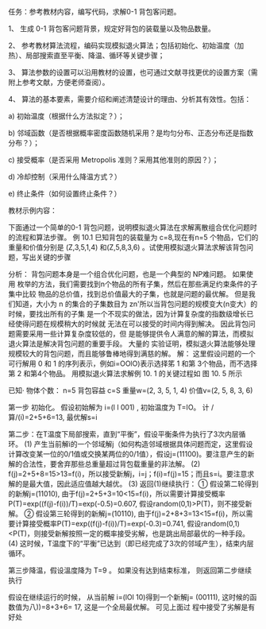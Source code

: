 任务：参考教材内容，编写代码，求解0-1 背包客问题。

1、  生成 0-1 背包客问题背景，规定好背包的装载量以及物品数量。

2、  参考教材算法流程，编码实现模拟退火算法；包括初始化、初始温度（加热）、局部搜索直至平衡、降温、循环等关键步骤；

3、  算法参数的设置可以沿用教材的设置，也可通过文献寻找更优的设置方案（需附上参考文献，方便老师查阅）。

4、  算法的基本要素，需要介绍和阐述清楚设计的理由、分析其有效性。包括：

a)  初始温度（根据什么方法拟定？）；

b)  邻域函数（是否根据概率密度函数随机采用？是均匀分布、正态分布还是指数分布？）；

c)  接受概率（是否采用 Metropolis 准则？采用其他准则的原因？）；

d)  冷却控制（采用什么降温方式？）

e)  终止条件（如何设置终止条件？）



教材示例内容：

下面通过一个简单的0-1 背包问题，说明模拟退火算法在求解离散组合优化问题时 的流程和算法步骤。 例 10.1 巳知背包的装载量为 c=8,现在有n=5 个物品，它们的重量和价值分别是 (Z,3,5,1,4) 和(Z,5,8,3,6) 。试使用模拟退火算法求解该背包问题，写出关键的步骤

分析： 背包问题本身是一个组合优化问题，也是一个典型的 NP难问题。 如果使用 枚举的方法，我们需要找到n个物品的所有子集，然后在那些满足约束条件的子集中比较 物品的总价值，找到总价值最大的子集，也就是问题的最优解。 但是我们知道，大小为 n 的集合的子集数目为 zn'所以当背包问题的规模变大(n变大）的时候，要找出所有的子集 是一个不现实的做法，因为计算复杂度的指数级增长已经使得问题在规模稍大的时候就 无法在可以接受的时间内得到解决。 因此背包问题需要采用一些计算复杂度较低的，但 是能够提供令人满意的解的算法，而模拟退火算法是解决背包问题的重要手段。 大量的 实验证明，模拟退火算法能够处理规模较大的背包问题，而且能够鲁棒地得到满慈的解。 解： 这里假设问题的一个可行解用 0 和 1 的序列表示，例如i=OOlO)表示选择笫 1 和第 3个物品，而不选择第 2 和第4个物品。 用模拟退火算法求解例 10. 1 的关键过程如 图 10. 5 所示

已知· 物体个数： n=5  背包容益 c=S  重量w=(2, 3, 5, 1, 4)  价值v=(2, 5, 8, 3, 6) 

第一步 初始化。 假设初始解为 i=(l l 001) , 初始温度为 T=IO。 计 /  算/(i)=2+5+6=13, 最优解s=i

第二步：在T温度下局部搜索，直到“平衡”，假设平衡条件为执行了3次内层循环。
(1) 产生当前解i的一个邻域解j（如何构造邻域根据具体问题而定，这里假设计算改变某一位的0/1值或交换某两位的0/1值），假设j=(11100)。要注意产生的新解的合法性，要舍弃那些总重量超过背包载重量的非法解。
(2) f(j)=2+5+8=15>13=f(i)，所以接受新解j，i=j；f(i)=f(j)=15；而且s=i。要注意求解的是最大值，因此适应值越大越优。
(3) 返回(1)继续执行：
① 假设第二轮得到的新解j=(11010), 由于f(j)=2+5+3=10<15=f(i)，所以需要计算接受概率P(T)=exp((f(j)-f(i))/T)=exp(-0.5)=0.607, 假设random(0,1)>P(T)，则不接受新解。
② 假设第三轮得到的新解j=(10110), 由于f(j)=2+8+3=13<15=f(i)，所以需要计算接受概率P(T)=exp((f(j)-f(i))/T)=exp(-0.3)=0.741, 假设random(0,1)<P(T)，则接受新解按照一定的概率接受劣解，也是跳出局部最优的一种手段。
(4) 这时候，T温度下的“平衡”已达到（即已经完成了3次的邻域产生），结束内层循环。

第三步降温，假设溫度降为 T=9 。 如果没有达到结束标准， 则返回第二步继续执行

假设在继续运行的时候， 从当前解 i=(lOl 10)得到一个新解j= (00111),  这时候的函数值为八))=8+3+6= 17,  这是一个全局最优解。 可见上面过 程中接受了劣解是有好处